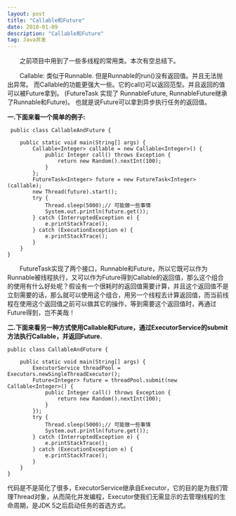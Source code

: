 ```yaml
---
layout: post
title: "Callable和Future"
date: 2018-01-09
description: "Callable和Future"
tag: Java并发
---
```


　　之前项目中用到了一些多线程的常用类。本次有空总结下。

　　Callable: 
类似于Runnable. 但是Runnable的run()没有返回值。并且无法抛出异常。
而Callable的功能更强大一些。它的call()可以返回范型。并且返回的值可以被Future拿到。
(FutureTask 实现了 RunnableFuture, RunnableFuture继承了Runnable和Future)。
也就是说Future可以拿到异步执行任务的返回值。

**一.下面来看一个简单的例子:**

```
 public class CallableAndFuture {

    public static void main(String[] args) {
        Callable<Integer> callable = new Callable<Integer>() {
            public Integer call() throws Exception {
                return new Random().nextInt(100);
            }
        };
        FutureTask<Integer> future = new FutureTask<Integer>(callable);
        new Thread(future).start();
        try {
            Thread.sleep(5000);// 可能做一些事情
            System.out.println(future.get());
        } catch (InterruptedException e) {
            e.printStackTrace();
        } catch (ExecutionException e) {
            e.printStackTrace();
        }
    }
}
```


　　FutureTask实现了两个接口，Runnable和Future，所以它既可以作为Runnable被线程执行，又可以作为Future得到Callable的返回值，那么这个组合的使用有什么好处呢？假设有一个很耗时的返回值需要计算，并且这个返回值不是立刻需要的话，那么就可以使用这个组合，用另一个线程去计算返回值，而当前线程在使用这个返回值之前可以做其它的操作，等到需要这个返回值时，再通过Future得到，岂不美哉！


**二.下面来看另一种方式使用Callable和Future，通过ExecutorService的submit方法执行Callable，并返回Future.**

```
public class CallableAndFuture {

    public static void main(String[] args) {
        ExecutorService threadPool = Executors.newSingleThreadExecutor();
        Future<Integer> future = threadPool.submit(new Callable<Integer>() {
            public Integer call() throws Exception {
                return new Random().nextInt(100);
            }
        });
        try {
            Thread.sleep(5000);// 可能做一些事情
            System.out.println(future.get());
        } catch (InterruptedException e) {
            e.printStackTrace();
        } catch (ExecutionException e) {
            e.printStackTrace();
        }
    }
}
```

代码是不是简化了很多，ExecutorService继承自Executor，它的目的是为我们管理Thread对象，从而简化并发编程，Executor使我们无需显示的去管理线程的生命周期，是JDK 5之后启动任务的首选方式。






